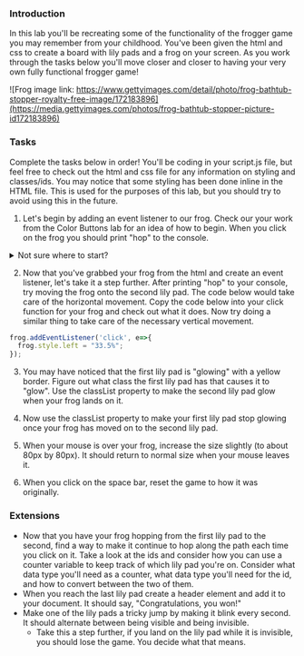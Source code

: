 
### Introduction
In this lab you'll be recreating some of the functionality of the frogger game you may remember from your childhood. You've been given the html and css to create a board with lily pads and a frog on your screen. As you work through the tasks below you'll move closer and closer to having your very own fully functional frogger game!

![Frog image link: https://www.gettyimages.com/detail/photo/frog-bathtub-stopper-royalty-free-image/172183896](https://media.gettyimages.com/photos/frog-bathtub-stopper-picture-id172183896)
### Tasks

Complete the tasks below in order! You'll be coding in your script.js file, but feel free to check out the html and css file for any information on styling and classes/ids. You may notice that some styling has been done inline in the HTML file. This is used for the purposes of this lab, but you should try to avoid using this in the future.


1. Let's begin by adding an event listener to our frog. Check our your work from the Color Buttons lab for an idea of how to begin. When you click on the frog you should print "hop" to the console.
<details>
 <summary>Not sure where to start?</summary>
  <ul>
    <li> Begin by using a query selector to grab the frog from your html.</li>
    <li> Save it in a variable in your script.js file. </li>
    <li> Add an event handler to your frog variable, write a function that prints "hop" to your console.</li>
  </ul>
</details>


2. Now that you've grabbed your frog from the html and create an event listener, let's take it a step further. After printing "hop" to your console, try moving the frog onto the second lily pad. The code below would take care of the horizontal movement. Copy the code below into your click function for your frog and check out what it does. Now try doing a similar thing to take care of the necessary vertical movement.
<!-- Insert code block  -->
```javascript
frog.addEventListener('click', e=>{
  frog.style.left = "33.5%";
});
```

3. You may have noticed that the first lily pad is "glowing" with a yellow border. Figure out what class the first lily pad has that causes it to "glow". Use the classList property to make the second lily pad glow when your frog lands on it.

4. Now use the classList property to make your first lily pad stop glowing once your frog has moved on to the second lily pad.

5. When your mouse is over your frog, increase the size slightly (to about 80px by 80px). It should return to normal size when your mouse leaves it.

7. When you click on the space bar, reset the game to how it was originally.

### Extensions
* Now that you have your frog hopping from the first lily pad to the second, find a way to make it continue to hop along the path each time you click on it. Take a look at the ids and consider how you can use a counter variable to keep track of which lily pad you're on. Consider what data type you'll need as a counter, what data type you'll need for the id, and how to convert between the two of them.
* When you reach the last lily pad create a header element and add it to your document. It should say, "Congratulations, you won!"
* Make one of the lily pads a tricky jump by making it blink every second. It should alternate between being visible and being invisible.
    * Take this a step further, if you land on the lily pad while it is invisible, you should lose the game. You decide what that means.
